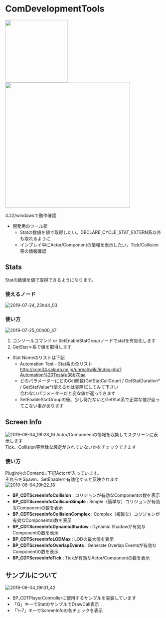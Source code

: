 # ComDevelopmentTools
<img src="https://user-images.githubusercontent.com/11537958/61805255-742a2500-ae70-11e9-9b47-d1ea919cd20b.png" width="200px"><img src="https://user-images.githubusercontent.com/11537958/62422455-07bfe900-b6ee-11e9-8547-fe32049d82ec.png" width="400px">

4.22/windowsで動作確認

+ 開発用のツール郡  
  + Statの数値を値で取得したい。DECLARE_CYCLE_STAT_EXTERN系以外も取れるように  
  + インプレイ中にActor/Componentの情報を表示したい。Tick/Collision等の情報確認  


## Stats
Statの数値を値で取得できるようになります。
### 使えるノード  
![2019-07-24_23h44_03](https://user-images.githubusercontent.com/11537958/61805255-742a2500-ae70-11e9-9b47-d1ea919cd20b.png)

### 使い方
![2019-07-25_00h00_47](https://user-images.githubusercontent.com/11537958/61805318-8f953000-ae70-11e9-82b5-c5f8a0db486f.png)
1. コンソールコマンド or SetEnableStatGroupノードでstatを有効化します
2. GetStat＊系で値を取得します
+ Stat Nameのリストは下記  
  + Automation Test - Stat系の全リスト  
http://com04.sakura.ne.jp/unreal/wiki/index.php?Automation%20Test#u38b70aa  
  + どのパラメーターにどのGet関数(GetStatCallCount / GetStatDuration* / GetStatValue*)使えるかは実際試してみて下さい  
合わないパラメーターだと変な値が返ってきます  
  + SetEnableStatGroupの後、少し待たないとGetStat系で正常な値が返ってこない事があります  

## Screen Info
![2019-08-04_19h28_16](https://user-images.githubusercontent.com/11537958/62422455-07bfe900-b6ee-11e9-8547-fe32049d82ec.png)
Actor/Componentの情報を収集してスクリーンに表示します  
Tick、Collision等無駄な設定がされていないかをチェックできます  

### 使い方
Plugin内のContentに下記Actorが入っています。  
それらをSpawn、SetEnableで有効化すると反映されます  
![2019-08-04_19h22_18](https://user-images.githubusercontent.com/11537958/62422404-3b4e4380-b6ed-11e9-9c96-bfcc4c203155.png)
+ __BP_CDTScreenInfoCollision__ : コリジョンが有効なComponentの数を表示  
+ __BP_CDTScreenInfoCollisionSimple__ : Simple（簡単な）コリジョンが有効なComponentの数を表示  
+ __BP_CDTScreenInfoCollisionComplex__ : Complex（複雑な）コリジョンが有効なComponentの数を表示  
+ __BP_CDTScreenInfoDynamicShadow__ : Dynamic Shadowが有効なComponentの数を表示  
+ __BP_CDTScreenInfoLODMax__ : LODの最大値を表示  
+ __BP_CDTScreenInfoOverlapEvents__ : Generate Overlap Eventsが有効なComponentの数を表示  
+ __BP_CDTScreenInfoTick__ : Tickが有効なActor/Componentの数を表示  

## サンプルについて
![2019-08-04_19h31_42](https://user-images.githubusercontent.com/11537958/62422491-874db800-b6ee-11e9-91ba-ddd70faad038.png)
+ BP_CDTPlayerControllerに使用するサンプルを実装しています  
+ 「Q」キーでStatのサンプルでDrawCall表示  
+ 「1~7」キーでScreenInfoの各チェックを表示  

